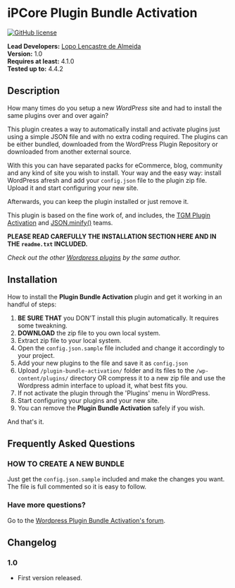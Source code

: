 # iPCore Plugin Bundle Activation
[![GitHub license](https://img.shields.io/badge/license-AGPLv3-blue.svg)](https://www.gnu.org/licenses/agpl-3.0.txt)

**Lead Developers:**
[Lopo Lencastre de Almeida](https://github.com/iPublicis)  
**Version:** 1.0   
**Requires at least:** 4.1.0  
**Tested up to:** 4.4.2  

## Description

How many times do you setup a new *WordPress* site and had to install the same plugins over and over again?

This plugin creates a way to automatically install and activate plugins just using a simple JSON file and with no extra coding required. The plugins can be either bundled, downloaded from the WordPress Plugin Repository or downloaded from another external source.

With this you can have separated packs for eCommerce, blog, community and any kind of site you wish to install. Your way and the easy way: install WordPress afresh and add your `config.json` file to the plugin zip file. Upload it and start configuring your new site.

Afterwards, you can keep the plugin installed or just remove it.

This plugin is based on the fine work of, and includes, the [TGM Plugin Activation](http://tgmpluginactivation.com/) and [JSON.minify()](https://github.com/getify/JSON.minify/tree/php) teams.

**PLEASE READ CAREFULLY THE INSTALLATION SECTION HERE AND IN THE `readme.txt` INCLUDED.**

*Check out the other [Wordpress plugins](http://profiles.wordpress.org/ipublicis) by the same author.*

## Installation

How to install the **Plugin Bundle Activation** plugin and get it working in an handful of steps:

1. **BE SURE THAT** you DON'T install this plugin automatically. It requires some tweakning.
2. **DOWNLOAD** the zip file to you own local system.
3. Extract zip file to your local system.
4. Open the `config.json.sample` file included and change it accordingly to your project.
5. Add your new plugins to the file and save it as `config.json`
6. Upload `/plugin-bundle-activation/` folder and its files to the `/wp-content/plugins/` directory OR compress it to a new zip file and use the Wordpress admin interface to upload it, what best fits you.
7. If not activate the plugin through the 'Plugins' menu in WordPress.
8. Start configuring your plugins and your new site.
9. You can remove the **Plugin Bundle Activation** safely if you wish.

And that's it.

## Frequently Asked Questions

### HOW TO CREATE A NEW BUNDLE

Just get the `config.json.sample` included and make the changes you want. The file is full commented so it is easy to follow.

### Have more questions?

Go to the [Wordpress Plugin Bundle Activation's forum](https://github.com/iPublicis/plugin-bundle-activation/issues).

## Changelog

### 1.0

* First version released.

